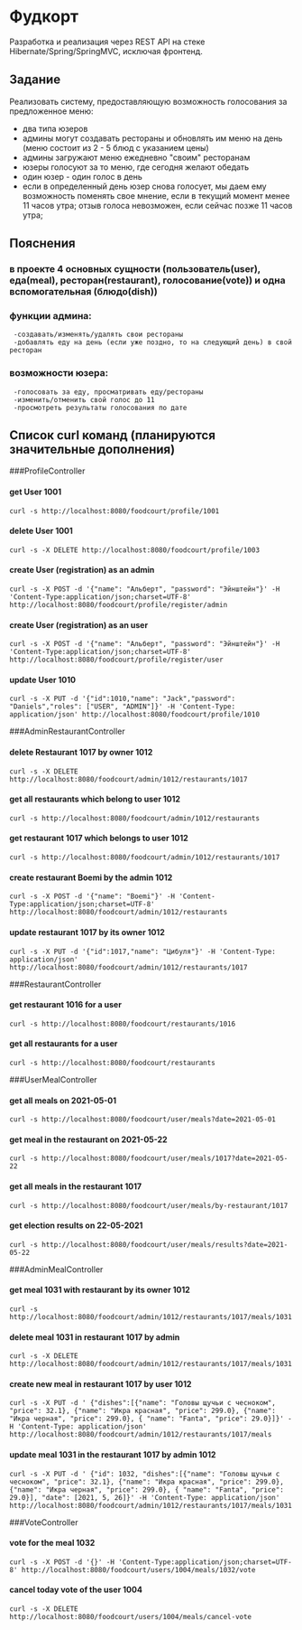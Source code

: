 # Фудкорт
Разработка и реализация через REST API на стеке Hibernate/Spring/SpringMVC, исключая фронтенд.
## Задание
Реализовать систему, предоставляющую возможность голосования за предложенное меню:
  - два типа юзеров
  - админы могут создавать рестораны и обновлять им меню на день (меню состоит из 2 - 5 блюд с указанием цены)
  - админы загружают меню ежедневно "своим" ресторанам
  - юзеры голосуют за то меню, где сегодня желают обедать
  - один юзер - один голос в день
  - если в определенный день юзер снова голосует,
      мы даем ему возможность поменять свое мнение, если в текущий момент менее 11 часов утра;
      отзыв голоса невозможен, если сейчас позже 11 часов утра;
## Пояснения
  ### в проекте 4 основных сущности (пользователь(user), еда(meal), ресторан(restaurant), голосование(vote)) и одна вспомогательная (блюдо(dish))
  ### функции админа:
     -создавать/изменять/удалять свои рестораны
     -добавлять еду на день (если уже поздно, то на следующий день) в свой ресторан
  ### возможности юзера:
     -голосовать за еду, просматривать еду/рестораны
     -изменить/отменить свой голос до 11
     -просмотреть результаты голосования по дате

## Список curl команд (планируются значительные дополнения)

###ProfileController
#### get User 1001  
`curl -s http://localhost:8080/foodcourt/profile/1001`
#### delete User 1001
`curl -s -X DELETE http://localhost:8080/foodcourt/profile/1003`
#### create User (registration) as an admin
`curl -s -X POST -d '{"name": "Альберт", "password": "Эйнштейн"}' -H 'Content-Type:application/json;charset=UTF-8' http://localhost:8080/foodcourt/profile/register/admin`
#### create User (registration) as an user
`curl -s -X POST -d '{"name": "Альберт", "password": "Эйнштейн"}' -H 'Content-Type:application/json;charset=UTF-8' http://localhost:8080/foodcourt/profile/register/user`
#### update User 1010
`curl -s -X PUT -d '{"id":1010,"name": "Jack","password": "Daniels","roles": ["USER", "ADMIN"]}' -H 'Content-Type: application/json' http://localhost:8080/foodcourt/profile/1010`

###AdminRestaurantController
#### delete Restaurant 1017 by owner 1012
`curl -s -X DELETE http://localhost:8080/foodcourt/admin/1012/restaurants/1017`
#### get all restaurants which belong to user 1012
`curl -s http://localhost:8080/foodcourt/admin/1012/restaurants`
#### get restaurant 1017 which belongs to user 1012
`curl -s http://localhost:8080/foodcourt/admin/1012/restaurants/1017`
#### create restaurant Boemi by the admin 1012
`curl -s -X POST -d '{"name": "Boemi"}' -H 'Content-Type:application/json;charset=UTF-8' http://localhost:8080/foodcourt/admin/1012/restaurants`
#### update restaurant 1017 by its owner 1012
`curl -s -X PUT -d '{"id":1017,"name": "Цибуля"}' -H 'Content-Type: application/json' http://localhost:8080/foodcourt/admin/1012/restaurants/1017`

###RestaurantController
#### get restaurant 1016 for a user
`curl -s http://localhost:8080/foodcourt/restaurants/1016`
#### get all restaurants for a user
`curl -s http://localhost:8080/foodcourt/restaurants`

###UserMealController
#### get all meals on 2021-05-01
`curl -s http://localhost:8080/foodcourt/user/meals?date=2021-05-01`
#### get meal in the restaurant on 2021-05-22
`curl -s http://localhost:8080/foodcourt/user/meals/1017?date=2021-05-22`
#### get all meals in the restaurant 1017
`curl -s http://localhost:8080/foodcourt/user/meals/by-restaurant/1017`
#### get election results on 22-05-2021
`curl -s http://localhost:8080/foodcourt/user/meals/results?date=2021-05-22`

###AdminMealController
#### get meal 1031 with restaurant by its owner 1012
`curl -s http://localhost:8080/foodcourt/admin/1012/restaurants/1017/meals/1031`
#### delete meal 1031 in restaurant 1017 by admin
`curl -s -X DELETE http://localhost:8080/foodcourt/admin/1012/restaurants/1017/meals/1031`
#### create new meal in restaurant 1017 by user 1012
`curl -s -X PUT -d ' {"dishes":[{"name": "Головы щучьи с чесноком", "price": 32.1}, {"name": "Икра красная", "price": 299.0}, {"name": "Икра черная", "price": 299.0}, { "name": "Fanta", "price": 29.0}]}' -H 'Content-Type: application/json' http://localhost:8080/foodcourt/admin/1012/restaurants/1017/meals`
#### update meal 1031 in the restaurant 1017 by admin 1012
`curl -s -X PUT -d ' {"id": 1032, "dishes":[{"name": "Головы щучьи с чесноком", "price": 32.1}, {"name": "Икра красная", "price": 299.0}, {"name": "Икра черная", "price": 299.0}, { "name": "Fanta", "price": 29.0}], "date": [2021, 5, 26]}' -H 'Content-Type: application/json' http://localhost:8080/foodcourt/admin/1012/restaurants/1017/meals/1031`

###VoteController
#### vote for the meal 1032
`curl -s -X POST -d '{}' -H 'Content-Type:application/json;charset=UTF-8' http://localhost:8080/foodcourt/users/1004/meals/1032/vote`
#### cancel today vote of the user 1004
`curl -s -X DELETE http://localhost:8080/foodcourt/users/1004/meals/cancel-vote`
